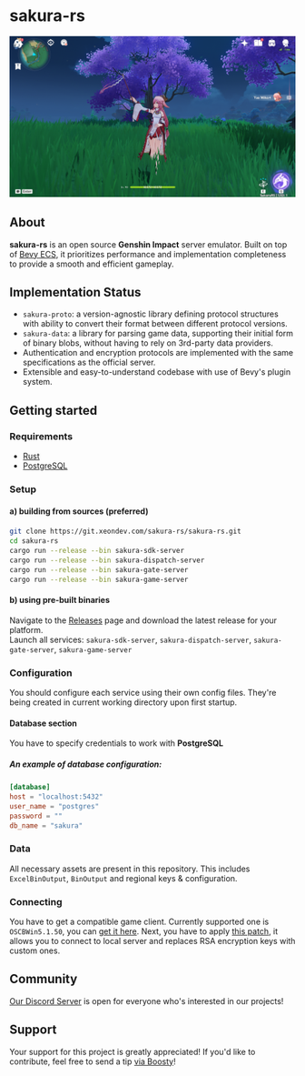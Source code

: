 # sakura-rs
![screenshot](screenshot.png)

## About
**sakura-rs** is an open source **Genshin Impact** server emulator. Built on top of [Bevy ECS](https://bevyengine.org/learn/book/getting-started/ecs/), it prioritizes performance and implementation completeness to provide a smooth and efficient gameplay.

## Implementation Status
- `sakura-proto`: a version-agnostic library defining protocol structures with ability to convert their format between different protocol versions.
- `sakura-data`: a library for parsing game data, supporting their initial form of binary blobs, without having to rely on 3rd-party data providers.
- Authentication and encryption protocols are implemented with the same specifications as the official server.
- Extensible and easy-to-understand codebase with use of Bevy's plugin system.

## Getting started
### Requirements
- [Rust](https://www.rust-lang.org/tools/install)
- [PostgreSQL](https://www.postgresql.org/download/)
### Setup
#### a) building from sources (preferred)
```sh
git clone https://git.xeondev.com/sakura-rs/sakura-rs.git
cd sakura-rs
cargo run --release --bin sakura-sdk-server
cargo run --release --bin sakura-dispatch-server
cargo run --release --bin sakura-gate-server
cargo run --release --bin sakura-game-server
```
#### b) using pre-built binaries
Navigate to the [Releases](https://git.xeondev.com/sakura-rs/sakura-rs/releases) page and download the latest release for your platform.<br>
Launch all services: `sakura-sdk-server`, `sakura-dispatch-server`, `sakura-gate-server`, `sakura-game-server`
### Configuration
You should configure each service using their own config files. They're being created in current working directory upon first startup.
#### Database section
You have to specify credentials to work with **PostgreSQL**
##### An example of database configuration:
```toml
[database]
host = "localhost:5432"
user_name = "postgres"
password = ""
db_name = "sakura"
```
### Data
All necessary assets are present in this repository. This includes `ExcelBinOutput`, `BinOutput` and regional keys & configuration.
### Connecting
You have to get a compatible game client. Currently supported one is `OSCBWin5.1.50`, you can [get it here](https://git.xeondev.com/xeon/3/raw/branch/3/GenshinImpact_5.1.50_reversedrooms.torrent). Next, you have to apply [this patch](https://git.xeondev.com/reversedrooms/hk4e-patch/releases), it allows you to connect to local server and replaces RSA encryption keys with custom ones.
## Community
[Our Discord Server](https://discord.gg/reversedrooms) is open for everyone who's interested in our projects!
## Support
Your support for this project is greatly appreciated! If you'd like to contribute, feel free to send a tip [via Boosty](https://boosty.to/xeondev/donate)!